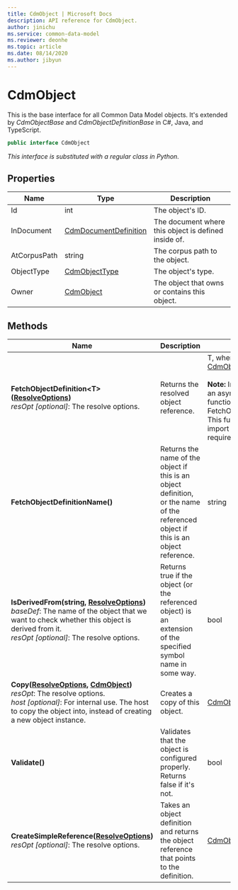 ```yaml
---
title: CdmObject | Microsoft Docs
description: API reference for CdmObject.
author: jinichu
ms.service: common-data-model
ms.reviewer: deonhe 
ms.topic: article
ms.date: 08/14/2020
ms.author: jibyun
---
```


# CdmObject

This is the base interface for all Common Data Model objects. It's extended by *CdmObjectBase* and *CdmObjectDefinitionBase* in C#, Java, and TypeScript.

```csharp
public interface CdmObject
```
*This interface is substituted with a regular class in Python.*

## Properties
|Name|Type|Description|
|---|---|---|
|Id|int|The object's ID.|
|InDocument|[CdmDocumentDefinition](document.md)|The document where this object is defined inside of.|
|AtCorpusPath|string|The corpus path to the object.|
|ObjectType|[CdmObjectType](objecttype.md)|The object's type.|
|Owner|[CdmObject](cdmobject.md)|The object that owns or contains this object.|

## Methods
|Name|Description|Return Type|
|---|---|---|
|**FetchObjectDefinition\<T>([ResolveOptions](../utilities/resolveoptions.md))**<br/>*resOpt [optional]*: The resolve options.|Returns the resolved object reference.|T, where T extends [CdmObjectDefinition](cdmobjectdefinition.md)<br/><br/>**Note:** In TypeScript, there is an async variant of this function called FetchObjectDefinitionAsync. This function loads the import files when they are required by this function.|
|**FetchObjectDefinitionName()**|Returns the name of the object if this is an object definition, or the name of the referenced object if this is an object reference.|string|
|**IsDerivedFrom(string, [ResolveOptions](../utilities/resolveoptions.md))**<br/>*baseDef*: The name of the object that we want to check whether this object is derived from it.<br/>*resOpt [optional]*: The resolve options.|Returns true if the object (or the referenced object) is an extension of the specified symbol name in some way.|bool|
|**Copy([ResolveOptions](../utilities/resolveoptions.md), [CdmObject](cdmobject.md))**<br/>*resOpt*: The resolve options.<br/>*host [optional]*: For internal use. The host to copy the object into, instead of creating a new object instance.|Creates a copy of this object.|[CdmObject](cdmobject.md)|
|**Validate()**|Validates that the object is configured properly. Returns false if it's not.|bool|
|**CreateSimpleReference([ResolveOptions](../utilities/resolveoptions.md))**<br/>*resOpt [optional]*: The resolve options.|Takes an object definition and returns the object reference that points to the definition.|[CdmObjectReference](cdmobjectreference.md)|

